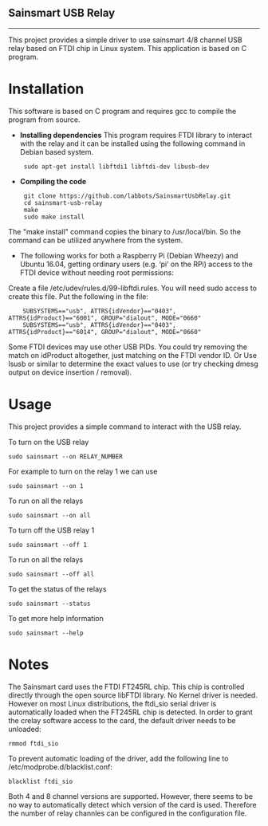 ## Sainsmart USB Relay ##
----------
This project provides a simple driver to use sainsmart 4/8 channel USB relay based on FTDI chip in Linux system. This application is based on C program.

Installation
============
This software is based on C program and requires gcc to compile the program from source.

 - **Installing dependencies**
  This program requires FTDI library to interact with the relay and it can be installed using the following command in Debian based system.

        sudo apt-get install libftdi1 libftdi-dev libusb-dev

 - **Compiling the code**

        git clone https://github.com/labbots/SainsmartUsbRelay.git
        cd sainsmart-usb-relay
        make
        sudo make install
    
  The "make install" command copies the binary to /usr/local/bin. So the command can be utilized anywhere from the system.

 - The following works for both a Raspberry Pi (Debian Wheezy) and Ubuntu 16.04, getting ordinary users (e.g. ‘pi’ on the RPi) access to the FTDI device without needing root permissions:

 Create a file /etc/udev/rules.d/99-libftdi.rules. You will need sudo access to create this file.
Put the following in the file:

        SUBSYSTEMS=="usb", ATTRS{idVendor}=="0403", ATTRS{idProduct}=="6001", GROUP="dialout", MODE="0660"
        SUBSYSTEMS=="usb", ATTRS{idVendor}=="0403", ATTRS{idProduct}=="6014", GROUP="dialout", MODE="0660"
 Some FTDI devices may use other USB PIDs. You could try removing the match on idProduct altogether, just matching on the FTDI vendor ID. Or Use lsusb or similar to determine the exact values to use (or try checking dmesg output on device insertion / removal).
 
Usage
============
This project provides a simple command to interact with the USB relay.

To turn on the USB relay

    sudo sainsmart --on RELAY_NUMBER

For example to turn on the relay 1 we can use

    sudo sainsmart --on 1
To run on all the relays

    sudo sainsmart --on all

To turn off the USB relay 1

    sudo sainsmart --off 1
To run on all the relays

    sudo sainsmart --off all

To get the status of the relays

    sudo sainsmart --status

To get more help information

    sudo sainsmart --help

Notes
============
The Sainsmart card uses the FTDI FT245RL chip. This chip is controlled directly through the open source libFTDI library. No Kernel driver is needed. However on most Linux distributions, the ftdi_sio serial driver is automatically loaded when the FT245RL chip is detected. In order to grant the crelay software access to the card, the default driver needs to be unloaded:

    rmmod ftdi_sio
To prevent automatic loading of the driver, add the following line to /etc/modprobe.d/blacklist.conf:

    blacklist ftdi_sio
Both 4 and 8 channel versions are supported. However, there seems to be no way to automatically detect which version of the card is used. Therefore the number of relay channles can be configured in the configuration file. 